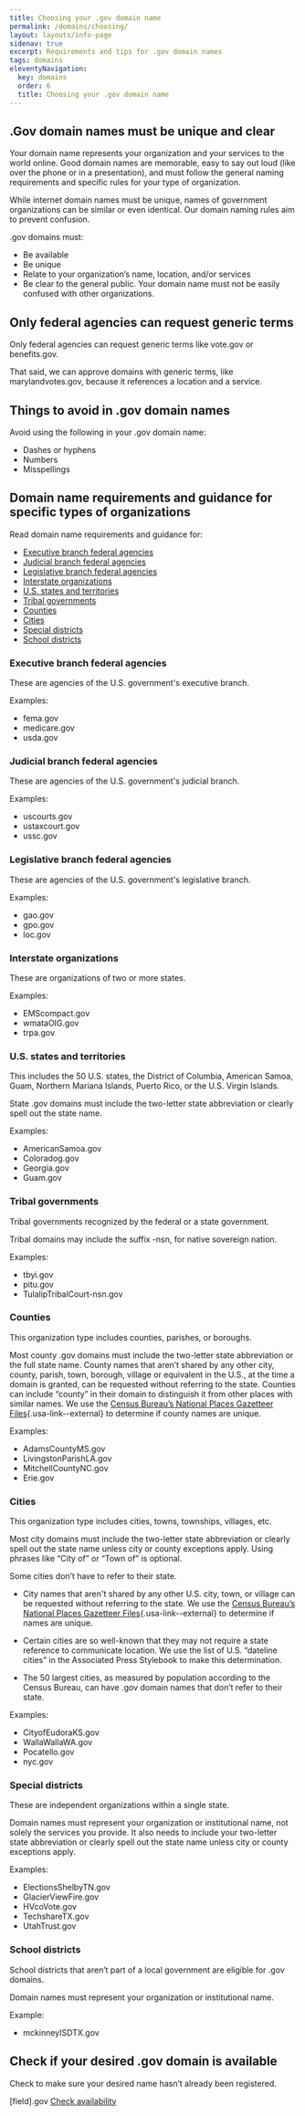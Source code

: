 ```yaml
---
title: Choosing your .gov domain name
permalink: /domains/choosing/
layout: layouts/info-page
sidenav: true
excerpt: Requirements and tips for .gov domain names
tags: domains
eleventyNavigation:
  key: domains
  order: 6
  title: Choosing your .gov domain name
---
```




## .Gov domain names must be unique and clear
Your domain name represents your organization and your services to the world online. Good domain names are memorable, easy to say out loud (like over the phone or in a presentation), and must follow the general naming requirements and specific rules for your type of organization.

While internet domain names must be unique, names of government organizations can be similar or even identical. Our domain naming rules aim to prevent confusion.

.gov domains must:
- Be available
- Be unique
- Relate to your organization’s name, location, and/or services
- Be clear to the general public. Your domain name must not be easily confused with other organizations.


## Only federal agencies can request generic terms
Only federal agencies can request generic terms like vote.gov or benefits.gov.

That said, we can approve domains with generic terms, like marylandvotes.gov, because it references a location and a service.


## Things to avoid in .gov domain names
Avoid using the following in your .gov domain name:
- Dashes or hyphens
- Numbers
- Misspellings


## Domain name requirements and guidance for specific types of organizations
Read domain name requirements and guidance for:
- [Executive branch federal agencies](#executive-branch-federal-agencies)
- [Judicial branch federal agencies](#judicial-branch-federal-agencies)
- [Legislative branch federal agencies](#legislative-branch-federal-agencies)
- [Interstate organizations](#interstate-organizations)
- [U.S. states and territories](#u.s.-states-and-territories)
- [Tribal governments](#tribal-governments)
- [Counties](#counties)
- [Cities](#cities)
- [Special districts](#special-districts)
- [School districts](#school-districts)

### Executive branch federal agencies
These are agencies of the U.S. government's executive branch.

Examples:
- fema.gov
- medicare.gov
- usda.gov

### Judicial branch federal agencies
These are agencies of the U.S. government's judicial branch.

Examples:
- uscourts.gov
- ustaxcourt.gov
- ussc.gov

### Legislative branch federal agencies
These are agencies of the U.S. government's legislative branch.

Examples:
- gao.gov
- gpo.gov
- loc.gov

### Interstate organizations
These are organizations of two or more states.

Examples:
- EMScompact.gov
- wmataOIG.gov
- trpa.gov


### U.S. states and territories
This includes the 50 U.S. states, the District of Columbia, American Samoa, Guam, Northern Mariana Islands, Puerto Rico, or the U.S. Virgin Islands.

State .gov domains must include the two-letter state abbreviation or clearly spell out the state name. 

Examples:
- AmericanSamoa.gov
- Coloradog.gov
- Georgia.gov
- Guam.gov

### Tribal governments
Tribal governments recognized by the federal or a state government.

Tribal domains may include the suffix -nsn, for native sovereign nation.

Examples:
- tbyi.gov
- pitu.gov
- TulalipTribalCourt-nsn.gov

### Counties
This organization type includes counties, parishes, or boroughs.

Most county .gov domains must include the two-letter state abbreviation or the full state name. County names that aren’t shared by any other city, county, parish, town, borough, village or equivalent in the U.S., at the time a domain is granted, can be requested without referring to the state. Counties can include “county” in their domain to distinguish it from other places with similar names. We use the [Census Bureau’s National Places Gazetteer Files](https://www.census.gov/geographies/reference-files/time-series/geo/gazetteer-files.html){.usa-link--external} to determine if county names are unique.

Examples:
- AdamsCountyMS.gov
- LivingstonParishLA.gov
- MitchellCountyNC.gov
- Erie.gov

### Cities
This organization type includes cities, towns, townships, villages, etc.

Most city domains must include the two-letter state abbreviation or clearly spell out the state name unless city or county exceptions apply. Using phrases like “City of” or “Town of” is optional.

Some cities don’t have to refer to their state.

- City names that aren't shared by any other U.S. city, town, or village can be requested without referring to the state. We use the [Census Bureau’s National Places Gazetteer Files](https://www.census.gov/geographies/reference-files/time-series/geo/gazetteer-files.html){.usa-link--external} to determine if names are unique.

- Certain cities are so well-known that they may not require a state reference to communicate location. We use the list of U.S. “dateline cities” in the Associated Press Stylebook to make this determination.

- The 50 largest cities, as measured by population according to the Census Bureau, can have .gov domain names that don’t refer to their state.

Examples:
- CityofEudoraKS.gov
- WallaWallaWA.gov
- Pocatello.gov
- nyc.gov

### Special districts
These are independent organizations within a single state.

Domain names must represent your organization or institutional name, not solely the services you provide. It also needs to include your two-letter state abbreviation or clearly spell out the state name unless city or county exceptions apply.

Examples:
- ElectionsShelbyTN.gov
- GlacierViewFire.gov
- HVcoVote.gov
- TechshareTX.gov
- UtahTrust.gov

### School districts
School districts that aren’t part of a local government are eligible for .gov domains.

Domain names must represent your organization or institutional name.

Example:
- mckinneyISDTX.gov

## Check if your desired .gov domain is available
Check to make sure your desired name hasn’t already been registered.

[field].gov [Check availability](#)

